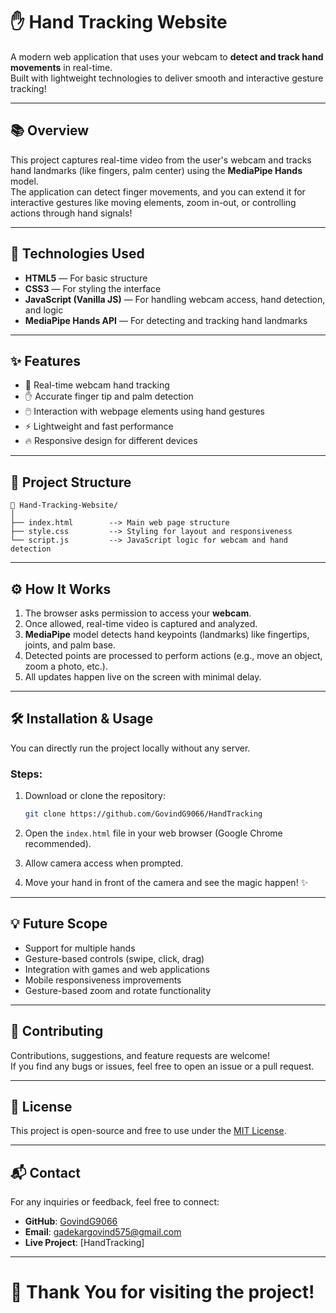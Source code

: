 # ✋ Hand Tracking Website

A modern web application that uses your webcam to **detect and track hand movements** in real-time.  
Built with lightweight technologies to deliver smooth and interactive gesture tracking!

---

## 📚 Overview

This project captures real-time video from the user's webcam and tracks hand landmarks (like fingers, palm center) using the **MediaPipe Hands** model.  
The application can detect finger movements, and you can extend it for interactive gestures like moving elements, zoom in-out, or controlling actions through hand signals!

---

## 🚀 Technologies Used

- **HTML5** — For basic structure
- **CSS3** — For styling the interface
- **JavaScript (Vanilla JS)** — For handling webcam access, hand detection, and logic
- **MediaPipe Hands API** — For detecting and tracking hand landmarks

---

## ✨ Features

- 🎥 Real-time webcam hand tracking
- ✋ Accurate finger tip and palm detection
- 🖱️ Interaction with webpage elements using hand gestures
- ⚡ Lightweight and fast performance
- 🔥 Responsive design for different devices

---

## 📂 Project Structure

```
📁 Hand-Tracking-Website/
│
├── index.html        --> Main web page structure
├── style.css         --> Styling for layout and responsiveness
└── script.js         --> JavaScript logic for webcam and hand detection
```

---

## ⚙️ How It Works

1. The browser asks permission to access your **webcam**.
2. Once allowed, real-time video is captured and analyzed.
3. **MediaPipe** model detects hand keypoints (landmarks) like fingertips, joints, and palm base.
4. Detected points are processed to perform actions (e.g., move an object, zoom a photo, etc.).
5. All updates happen live on the screen with minimal delay.

---


## 🛠️ Installation & Usage

You can directly run the project locally without any server.

### Steps:
1. Download or clone the repository:
   ```bash
   git clone https://github.com/GovindG9066/HandTracking
   ```

2. Open the `index.html` file in your web browser (Google Chrome recommended).

3. Allow camera access when prompted.

4. Move your hand in front of the camera and see the magic happen! ✨

---

## 💡 Future Scope

- Support for multiple hands
- Gesture-based controls (swipe, click, drag)
- Integration with games and web applications
- Mobile responsiveness improvements
- Gesture-based zoom and rotate functionality

---

## 🤝 Contributing

Contributions, suggestions, and feature requests are welcome!  
If you find any bugs or issues, feel free to open an issue or a pull request.

---

## 📝 License

This project is open-source and free to use under the [MIT License](LICENSE).

---

## 📬 Contact

For any inquiries or feedback, feel free to connect:

- **GitHub**: [GovindG9066](https://github.com/GovindG9066/HandTracking)
- **Email**: gadekargovind575@gmail.com
- **Live Project**: [HandTracking]

---

# 🎉 Thank You for visiting the project!
